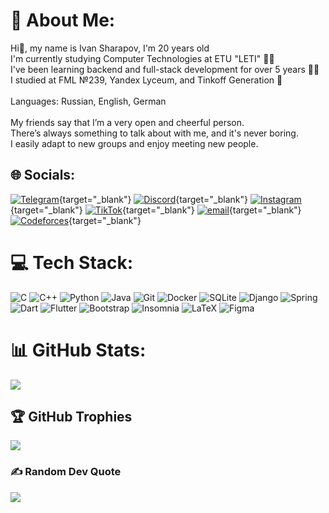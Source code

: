 # 💫 About Me:
Hi👋, my name is Ivan Sharapov, I'm 20 years old <br>I'm currently studying Computer Technologies at ETU "LETI" 🧑‍🎓<br>I've been learning backend and full-stack development for over 5 years 🧑‍💻<br>I studied at FML №239, Yandex Lyceum, and Tinkoff Generation 🏫<br><br>Languages: Russian, English, German<br><br>My friends say that I’m a very open and cheerful person.<br>There’s always something to talk about with me, and it's never boring.<br>I easily adapt to new groups and enjoy meeting new people.


## 🌐 Socials:
[![Telegram](https://img.shields.io/badge/Telegram-2CA5E0?logo=telegram&logoColor=white)](https://t.me/dex_tver){target="_blank"} [![Discord](https://img.shields.io/badge/Discord-%237289DA.svg?logo=discord&logoColor=white)](https://discord.gg/dex_tver){target="_blank"} [![Instagram](https://img.shields.io/badge/Instagram-%23E4405F.svg?logo=Instagram&logoColor=white)](https://instagram.com/dex_tver){target="_blank"} [![TikTok](https://img.shields.io/badge/TikTok-%23000000.svg?logo=TikTok&logoColor=white)](https://tiktok.com/@dxtvr){target="_blank"} [![email](https://img.shields.io/badge/Email-D14836?logo=gmail&logoColor=white)](mailto:ivan.sharapov.05@yandex.ru){target="_blank"} [![Codeforces](https://img.shields.io/badge/Codeforces-%231F8ACB.svg?logo=codeforces&logoColor=white)](https://codeforces.com/profile/dex_tver){target="_blank"}

# 💻 Tech Stack:
![C](https://img.shields.io/badge/c-%2300599C.svg?style=flat&logo=c&logoColor=white) ![C++](https://img.shields.io/badge/c++-%2300599C.svg?style=flat&logo=c%2B%2B&logoColor=white) ![Python](https://img.shields.io/badge/python-3670A0?style=flat&logo=python&logoColor=ffdd54) ![Java](https://img.shields.io/badge/java-%23ED8B00.svg?style=flat&logo=openjdk&logoColor=white) ![Git](https://img.shields.io/badge/git-%23F05033.svg?style=flat&logo=git&logoColor=white) ![Docker](https://img.shields.io/badge/docker-%230db7ed.svg?style=flat&logo=docker&logoColor=white) ![SQLite](https://img.shields.io/badge/sqlite-%2307405e.svg?style=flat&logo=sqlite&logoColor=white) ![Django](https://img.shields.io/badge/django-%23092E20.svg?style=flat&logo=django&logoColor=white) ![Spring](https://img.shields.io/badge/spring-%236DB33F.svg?style=flat&logo=spring&logoColor=white)<br>
![Dart](https://img.shields.io/badge/dart-%230175C2.svg?style=flat&logo=dart&logoColor=white) ![Flutter](https://img.shields.io/badge/Flutter-%2302569B.svg?style=flat&logo=Flutter&logoColor=white) ![Bootstrap](https://img.shields.io/badge/bootstrap-%238511FA.svg?style=flat&logo=bootstrap&logoColor=white) ![Insomnia](https://img.shields.io/badge/Insomnia-black?style=flat&logo=insomnia&logoColor=5849BE) ![LaTeX](https://img.shields.io/badge/latex-%23008080.svg?style=flat&logo=latex&logoColor=white) ![Figma](https://img.shields.io/badge/figma-%23F24E1E.svg?style=flat&logo=figma&logoColor=white)
# 📊 GitHub Stats:
![](https://github-readme-stats.vercel.app/api/top-langs/?username=DexTver&theme=tokyonight&hide_border=true&include_all_commits=true&count_private=true&layout=compact)

## 🏆 GitHub Trophies
![](https://github-profile-trophy.vercel.app/?username=DexTver&theme=tokyonight&no-frame=true&no-bg=false&margin-w=4)

### ✍️ Random Dev Quote
![](https://quotes-github-readme.vercel.app/api?type=horizontal&theme=tokyonight)
